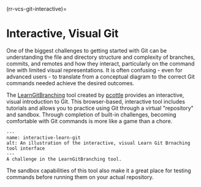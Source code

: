 (rr-vcs-git-interactive)=
# Interactive, Visual Git

One of the biggest challenges to getting started with Git can be understanding the file and directory structure and complexity of branches, commits, and remotes and how they interact, particularly on the command line with limited visual representations. It is often confusing - even for advanced users - to translate from a conceptual diagram to the correct Git commands needed achieve the desired outcomes.

The [LearnGitBranching](https://learngitbranching.js.org/) tool created by [pcottle](https://github.com/pcottle/learnGitBranching) provides an interactive, visual introduction to Git. This browser-based, interactive tool includes tutorials and allows you to practice using Git through a virtual "repository" and sandbox. Through completion of built-in challenges, becoming comfortable with Git commands is more like a game than a chore.

```{figure} ../../figures/interactive-learn-git.png
---
name: interactive-learn-git
alt: An illustration of the interactive, visual Learn Git Brnaching tool interface
---
A challenge in the LearnGitBranching tool.
```

The sandbox capabilities of this tool also make it a great place for testing commands before running them on your actual repository.
